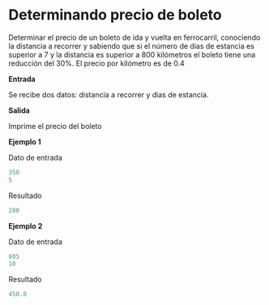 # Determinando precio de boleto
Determinar el precio de un boleto de ida y vuelta en ferrocarril, conociendo la distancia a recorrer y sabiendo que si el número de dias de estancia es superior a 7 y la distancia es superior a 800 kilómetros el boleto tiene una reducción del 30%. El precio por kilómetro es de 0.4

**Entrada**

Se recibe dos datos: distancia a recorrer y dias de estancia.

**Salida**

Imprime el precio del boleto

**Ejemplo 1**

Dato de entrada
```cpp
350
5
```
Resultado
```cpp
280
```
**Ejemplo 2**

Dato de entrada
```cpp
805
10
```
Resultado
```cpp
450.8
```